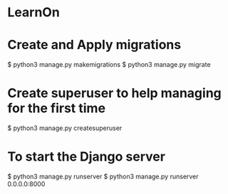# LearnOn

# Create and Apply migrations
$ python3 manage.py makemigrations
$ python3 manage.py migrate

# Create superuser to help managing for the first time
$ python3 manage.py createsuperuser

# To start the Django server
$ python3 manage.py runserver
$ python3 manage.py runserver 0.0.0.0:8000
